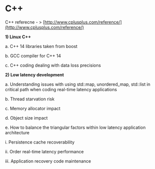 # C++

C++ referecne - &gt; [http://www.cplusplus.com/reference/](http://www.cplusplus.com/reference/)



**1\) Linux C++**

a. C++ 14 libraries taken from boost

b. GCC compiler for C++ 14

c. C++ coding dealing with data loss precisions

**2\) Low latency development**

a. Understanding issues with using std::map, unordered\_map, std::list in critical path when coding real-time latency applications

b. Thread starvation risk 

c. Memory allocator impact

d. Object size impact

e. How to balance the triangular factors within low latency application architecture 

i. Persistence cache recoverability

ii. Order real-time latency performance 

iii. Application recovery code maintenance

